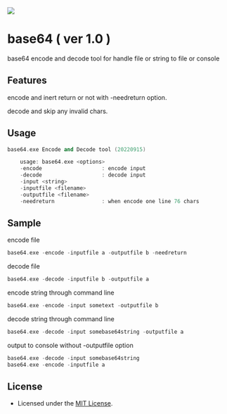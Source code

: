 <img src="https://www.w3cschool.cn/attachments/image/20170728/1501224771467208.png" />

# base64 ( ver 1.0 )
base64 encode and decode tool for handle file or string to file or console

## Features
encode and inert return or not with -needreturn option.

decode and skip any invalid chars.

## Usage
```c++
base64.exe Encode and Decode tool (20220915)

    usage: base64.exe <options>
    -encode                   : encode input
    -decode                   : decode input
    -input <string>
    -inputfile <filename>
    -outputfile <filename>
    -needreturn               : when encode one line 76 chars
```
                
## Sample
encode file
```c++
base64.exe -encode -inputfile a -outputfile b -needreturn
```

decode file
```c++
base64.exe -decode -inputfile b -outputfile a
```

encode string through command line
```c++
base64.exe -encode -input sometext -outputfile b
```

decode string through command line
```c++
base64.exe -decode -input somebase64string -outputfile a
```

output to console without -outputfile option
```c++
base64.exe -decode -input somebase64string
base64.exe -encode -inputfile a
```

## License
+ Licensed under the [MIT License](https://www.lua.org/license.html).

